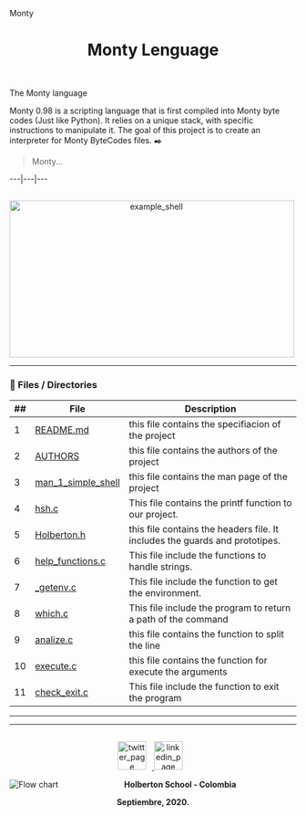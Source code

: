 Monty

<p align="center">
 <h1 align="center">Monty Lenguage</h1>
 <br>


The Monty language

Monty 0.98 is a scripting language that is first compiled into Monty byte codes (Just like Python). It relies on a unique stack, with specific instructions to manipulate it. The goal of this project is to create an interpreter for Monty ByteCodes files.
:black_nib: 



> Monty...


---|---|--- 
<p align="center">
    <h2 align="center"></h2>
      <p align="center">
        <a>
            <img alt="example_shell" src="https://pbs.twimg.com/media/CFYYWy6UEAE9Ow-.png" style="float: center; margin-right: 10px" height="275" width="500">
        </a>
      </p>
</p>

---
### :file_folder: Files / Directories 
##|File|Description
---|---|---
1|[README.md](https://github.com/apla02/monty/blob/master/README.md)|this file contains the specifiacion of the project
2|[AUTHORS](https://github.com/apla02/simple_shell/blob/master/AUTHORS)|this file contains the authors of the project
3|[man_1_simple_shell](https://github.com/apla02/simple_shell/blob/master/man_1_simple_shell)|this file contains the man page of the project
4|[hsh.c](https://github.com/apla02/simple_shell/blob/master/hsh.c)|This file contains the printf function to our project.
5|[Holberton.h](https://github.com/apla02/simple_shell/blob/master/holberton.h)|this file contains the headers file. It includes the guards and prototipes.
6|[help_functions.c ](https://github.com/apla02/simple_shell/blob/master/help_functions.c)|This file include the functions to handle strings.
7|[_getenv.c](https://github.com/apla02/simple_shell/blob/master/_getenv.c)|This file include the function to get the environment.
8|[which.c](https://github.com/apla02/simple_shell/blob/master/which.c)|This file include the program to return a path of the command
9|[analize.c](https://github.com/apla02/simple_shell/blob/master/analize.c)|this file contains the  function to split the line
10|[execute.c](https://github.com/apla02/simple_shell/blob/master/execute.c)|this file contains the function for execute the arguments
11|[check_exit.c](https://github.com/apla02/simple_shell/blob/master/check_exit.c)|This file include the function to exit the program
---

---
<p align="center">
    <h2 align="center"> </h2>
      <p align="center">
        <a href="https://twitter.com/apla02" target="_blank">
            <img alt="twitter_page" src="https://help.twitter.com/content/dam/help-twitter/brand/logo.png" style="float: center; margin-right: 10px" height="50" width="50">
        </a>
        <a href="https://www.linkedin.com/in/lauraandreaalvarezperez/" target="_blank">
            <img alt="linkedin_page" src="https://www.totalspecialfluids.com/sites/g/files/wompnd1206/f/menuimage/logo-linkedin.png" style="float: center; margin-right: 10px" height="50"  width="50">
        </a>
      </p>
</p>



<p align="center">
   <img src="https://www.holbertonschool.com/holberton-logo.png"
     alt="Flow chart"
     style="float: left; margin-right: 10px;">
</p>
<p align="center">
<b>Holberton School - Colombia<b><br>
</p>
<p align="center">
<b>Septiembre, 2020.<b>
</p>

